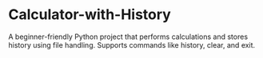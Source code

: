 # Calculator-with-History
A beginner-friendly Python project that performs calculations and stores history using file handling. Supports commands like history, clear, and exit.
